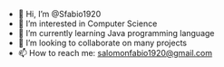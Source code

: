 - 👋 Hi, I’m @Sfabio1920
- 👀 I’m interested in Computer Science
- 🌱 I’m currently learning Java programming language
- 💞️ I’m looking to collaborate on many projects
- 📫 How to reach me: salomonfabio1920@gmail.com

<!---
Sfabio1920/Sfabio1920 is a ✨ special ✨ repository because its `README.md` (this file) appears on your GitHub profile.
You can click the Preview link to take a look at your changes.
--->
